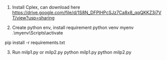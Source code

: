 1. Install Cplex, can download here
https://drive.google.com/file/d/1S8N_DFPlHPcSJz7Ca8x8_qqQKKZ3i7VT/view?usp=sharing

2. Create python env, install requirement
python venv myenv
.\myenv\Scripts\activate

pip install -r requirements.txt

3. Run milp1.py or milp2.py
python milp1.py
python milp2.py